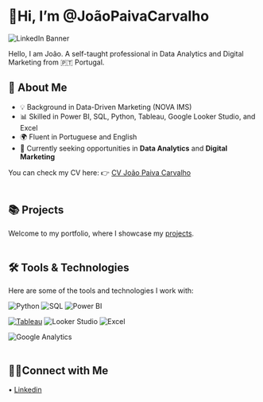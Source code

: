 # 👋Hi, I’m @JoãoPaivaCarvalho
![LinkedIn Banner](https://github.com/user-attachments/assets/3c125efc-10e5-446f-98a4-406f6f891f20)



Hello, I am João. A self-taught professional in Data Analytics and Digital Marketing from 🇵🇹 Portugal.

## **🚀 About Me**

- 💡 Background in Data-Driven Marketing (NOVA IMS)
- 📊 Skilled in Power BI, SQL, Python, Tableau, Google Looker Studio, and Excel
- 🌍 Fluent in Portuguese and English
- 🔎 Currently seeking opportunities in **Data Analytics** and **Digital Marketing**

You can check my CV here:
👉 [CV João Paiva Carvalho](https://github.com/JPaivaCarvalho/Curriculum_Vitae/blob/main/CV%20Jo%C3%A3o%20Paiva%20Carvalho.pdf)<br><br>

## **📚 Projects**
Welcome to my portfolio, where I showcase my [projects](https://github.com/JPaivaCarvalho/Portfolio/tree/main).<br><br>


## **🛠️ Tools & Technologies**

Here are some of the tools and technologies I work with:

![Python](https://img.shields.io/badge/Python-3776AB?style=for-the-badge&logo=python&logoColor=white)          ![SQL](https://img.shields.io/badge/SQL-4479A1?style=for-the-badge&logo=mysql&logoColor=white)    ![Power BI](https://img.shields.io/badge/Power%20BI-F2C811?style=for-the-badge&logo=powerbi&logoColor=black)

[![Tableau](https://img.shields.io/badge/Tableau-E97627?style=for-the-badge&logo=tableau&logoColor=white)](https://public.tableau.com/app/profile/jo.o.paiva.carvalho)    ![Looker Studio](https://img.shields.io/badge/Looker%20Studio-4285F4?style=for-the-badge&logo=google&logoColor=white)    ![Excel](https://img.shields.io/badge/Microsoft%20Excel-217346?style=for-the-badge&logo=microsoftexcel&logoColor=white)      

![Google Analytics](https://img.shields.io/badge/Google%20Analytics-E37400?style=for-the-badge&logo=googleanalytics&logoColor=white)<br><br>


## **👋🏻Connect with Me**
• [Linkedin](https://www.linkedin.com/in/joao-paivacarvalho/)
